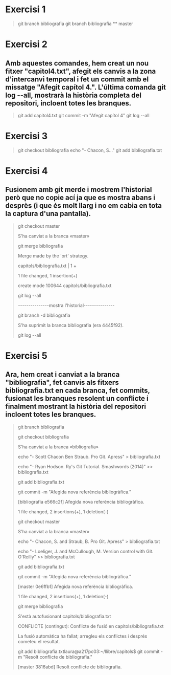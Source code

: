 # Exercisi 1

>git branch bibliografia
>git branch
>bibliografia
>** master

# Exercisi 2
## Amb aquestes comandes, hem creat un nou fitxer "capitol4.txt", afegit els canvis a la zona d'intercanvi temporal i fet un commit amb el missatge "Afegit capítol 4.". L'última comanda git log --all, mostrarà la història completa del repositori, incloent totes les branques.

>git add capitol4.txt
>git commit -m "Afegit capítol 4"
>git log --all

# Exercisi 3

>git checkout bibliografia
>echo "- Chacon, S..."
>git add bibliografia.txt

# Exercisi 4
## Fusionem amb git merde i mostrem l'historial però que no copie ací ja que es mostra abans i desprès (i que és molt llarg i no em cabia en tota la captura d'una pantalla).

>git checkout master
>
>S'ha canviat a la branca «master»
>
>git merge bibliografia
>
>Merge made by the 'ort' strategy.
>
>capitols/bibliografia.txt | 1 +
>
>1 file changed, 1 insertion(+)
>
>create mode 100644 capitols/bibliografia.txt
>
>git log --all
>
>---------------mostra l'historial---------------
>
>git branch -d bibliografia
>
>S'ha suprimit la branca bibliografia (era 4445f92).
>
>git log --all

# Exercisi 5
## Ara, hem creat i canviat a la branca "bibliografia", fet canvis als fitxers bibliografia.txt en cada branca, fet commits, fusionat les branques resolent un conflicte i finalment mostrant la història del repositori incloent totes les branques.

>git branch bibliografia
>
>git checkout bibliografia
>
>S'ha canviat a la branca «bibliografia»
>
>echo "- Scott Chacon Ben Straub. Pro Git. Apress" > bibliografia.txt
>
>echo "- Ryan Hodson. Ry's Git Tutorial. Smashwords (2014)" >> bibliografia.txt
>
>git add bibliografia.txt
>
>git commit -m "Afegida nova referència bibliogràfica."
>
>[bibliografia e566c2f] Afegida nova referència bibliogràfica.
>
>1 file changed, 2 insertions(+), 1 deletion(-)
>
>git checkout master
>
>S'ha canviat a la branca «master»
>
>echo "- Chacon, S. and Straub, B. Pro Git. Apress" > bibliografia.txt
>
>echo "- Loeliger, J. and McCullough, M. Version control with Git. O'Reilly" >> bibliografia.txt
>
>git add bibliografia.txt
>
>git commit -m "Afegida nova referència bibliogràfica."
>
>[master 0e6ffb1] Afegida nova referència bibliogràfica.
>
>1 file changed, 2 insertions(+), 1 deletion(-)
>
>git merge bibliografia
>
>S'està autofusionant capitols/bibliografia.txt
>
>CONFLICTE (contingut): Conflicte de fusió en capitols/bibliografia.txt
>
>La fusió automàtica ha fallat; arregleu els conflictes i després cometeu el resultat.
>
>git add bibliografia.txtlaura@a217pc03:~/llibre/capitols$ git commit -m "Resolt conflicte de bibliografia."
>
>[master 3816abd] Resolt conflicte de bibliografia.
